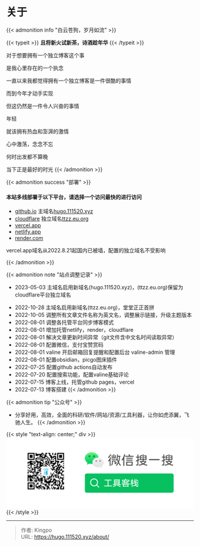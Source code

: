 # 关于



{{< admonition info "白云苍狗，岁月如流" >}}

 {{< typeit >}}
 **且将新火试新茶，诗酒趁年华**
 {{< /typeit >}}

对于想要拥有一个独立博客这个事

是我心里存在的一个执念

一直以来我都觉得拥有一个独立博客是一件很酷的事情

而到今年才动手实现

但这仍然是一件令人兴奋的事情

年轻

就该拥有热血和澎湃的激情

心中激荡，念念不忘

何时出发都不算晚

当下正是最好的时光
{{< /admonition >}}

{{< admonition success "部署" >}}
#### 本站多线部署于以下平台，请选择一个访问最快的进行访问
- [github.io](https://charlie-king.github.io) 主域名[hugo.111520.xyz](https://hugo.111520.xyz)
- [cloudflare](https://charlie-king-github-io.pages.dev/) 独立域名[ttzz.eu.org](https://ttzz.eu.org/)
- [vercel.app](https://zhjin.eu.org/)
- [netlify.app](https://kingpo.netlify.app/)
- [render.com](https://kpo.onrender.com)

vercel.app域名从2022.8.21起国内已被墙，配置的独立域名不受影响

{{< /admonition >}}


{{< admonition note "站点调整记录" >}}
* 2023-05-03 主域名启用新域名(hugo.111520.xyz)，(ttzz.eu.org)保留为cloudflare平台独立域名
- 2022-10-28 主域名启用新域名(ttzz.eu.org)，堂堂正正首拼
- 2022-10-05 调整所有文章文件名称为英文名，调整展示链接，升级主题版本
- 2022-08-01 调整各托管平台同步博客模式
- 2022-08-01 增加托管netlify，render，cloudflare
- 2022-08-01 解决文章更新时间异常（git文件含中文名时间读取异常）
- 2022-08-01 配置微信，支付宝赞赏码
- 2022-08-01 valine 开启邮箱回复提醒和配置后台 valine-admin 管理
- 2022-08-01 配置obsidian，picgo图床插件
- 2022-07-25 配置github actions自动发布
- 2022-07-20 配置搜索功能，配置valine基础评论
- 2022-07-15 博客上线，托管github pages，vercel
- 2022-07-13 博客搭建
{{< /admonition >}}


{{< admonition tip "公众号" >}}
- 分享好用，高效，全面的科研/软件/网站/资源/工具利器，让你如虎添翼，飞驰人生。
{{< /admonition >}}

{{< style "text-align: center;" div >}}
 ![公众号](/images/toolkz.png)
{{< /style >}}



---

> 作者: Kingpo  
> URL: https://hugo.111520.xyz/about/  

